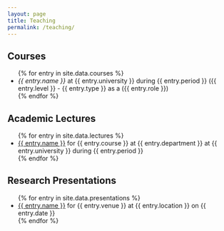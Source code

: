```yaml
---
layout: page
title: Teaching
permalink: /teaching/
---
```

## Courses

<ul>
{% for entry in site.data.courses %}
    <li>
    <i>{{ entry.name }}</i> at {{ entry.university }} during {{ entry.period }}
    ({{ entry.level }} - {{ entry.type }} as a ({{ entry.role }})
    </li>
{% endfor %}
</ul>

## Academic Lectures

<ul>
{% for entry in site.data.lectures %}
    <li>
    <a href="{{ entry.url }}">{{ entry.name }}</a>
    for {{ entry.course }} at {{ entry.department }} at {{ entry.university }} during {{ entry.period }}
    </li>
{% endfor %}
</ul>

## Research Presentations

<ul>
{% for entry in site.data.presentations %}
    <li>
    <a href="{{ entry.url }}">{{ entry.name }}</a>
    for {{ entry.venue }} at {{ entry.location }} on {{ entry.date }}
    </li>
{% endfor %}
</ul>
